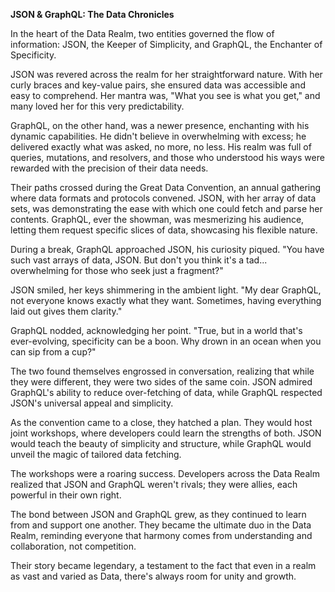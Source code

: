 **JSON & GraphQL: The Data Chronicles**

In the heart of the Data Realm, two entities governed the flow of information: JSON, the Keeper of Simplicity, and GraphQL, the Enchanter of Specificity.

JSON was revered across the realm for her straightforward nature. With her curly braces and key-value pairs, she ensured data was accessible and easy to comprehend. Her mantra was, "What you see is what you get," and many loved her for this very predictability.

GraphQL, on the other hand, was a newer presence, enchanting with his dynamic capabilities. He didn't believe in overwhelming with excess; he delivered exactly what was asked, no more, no less. His realm was full of queries, mutations, and resolvers, and those who understood his ways were rewarded with the precision of their data needs.

Their paths crossed during the Great Data Convention, an annual gathering where data formats and protocols convened. JSON, with her array of data sets, was demonstrating the ease with which one could fetch and parse her contents. GraphQL, ever the showman, was mesmerizing his audience, letting them request specific slices of data, showcasing his flexible nature.

During a break, GraphQL approached JSON, his curiosity piqued. "You have such vast arrays of data, JSON. But don't you think it's a tad... overwhelming for those who seek just a fragment?"

JSON smiled, her keys shimmering in the ambient light. "My dear GraphQL, not everyone knows exactly what they want. Sometimes, having everything laid out gives them clarity."

GraphQL nodded, acknowledging her point. "True, but in a world that's ever-evolving, specificity can be a boon. Why drown in an ocean when you can sip from a cup?"

The two found themselves engrossed in conversation, realizing that while they were different, they were two sides of the same coin. JSON admired GraphQL's ability to reduce over-fetching of data, while GraphQL respected JSON's universal appeal and simplicity.

As the convention came to a close, they hatched a plan. They would host joint workshops, where developers could learn the strengths of both. JSON would teach the beauty of simplicity and structure, while GraphQL would unveil the magic of tailored data fetching.

The workshops were a roaring success. Developers across the Data Realm realized that JSON and GraphQL weren't rivals; they were allies, each powerful in their own right.

The bond between JSON and GraphQL grew, as they continued to learn from and support one another. They became the ultimate duo in the Data Realm, reminding everyone that harmony comes from understanding and collaboration, not competition.

Their story became legendary, a testament to the fact that even in a realm as vast and varied as Data, there's always room for unity and growth.